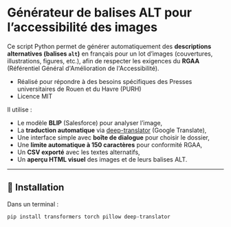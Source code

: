 # Générateur de balises ALT pour l’accessibilité des images

Ce script Python permet de générer automatiquement des **descriptions alternatives (balises `alt`)** en français pour un lot d’images (couvertures, illustrations, figures, etc.), afin de respecter les exigences du **RGAA** (Référentiel Général d'Amélioration de l'Accessibilité).

- Réalisé pour répondre à des besoins spécifiques des Presses universitaires de Rouen et du Havre (PURH)
- Licence MIT

Il utilise :
- Le modèle **BLIP** (Salesforce) pour analyser l’image,
- La **traduction automatique** via [deep-translator](https://pypi.org/project/deep-translator/) (Google Translate),
- Une interface simple avec **boîte de dialogue** pour choisir le dossier,
- Une **limite automatique à 150 caractères** pour conformité RGAA,
- Un **CSV exporté** avec les textes alternatifs,
- Un **aperçu HTML visuel** des images et de leurs balises ALT.

---

## 🧰 Installation

Dans un terminal :

```bash
pip install transformers torch pillow deep-translator
